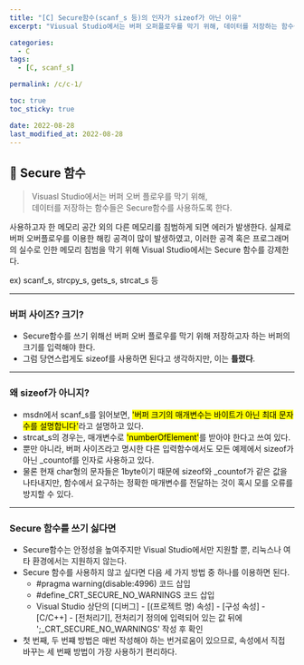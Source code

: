 ```yaml
---
title: "[C] Secure함수(scanf_s 등)의 인자가 sizeof가 아닌 이유"
excerpt: "Viusual Studio에서는 버퍼 오퍼플로우를 막기 위해, 데이터를 저장하는 함수들은 Secure함수를 사용하도록 한다"

categories:
  - C
tags:
  - [C, scanf_s]

permalink: /c/c-1/

toc: true
toc_sticky: true

date: 2022-08-28
last_modified_at: 2022-08-28
---
```


## 🦥 Secure 함수

>Visuasl Studio에서는 버퍼 오버 플로우를 막기 위해, <br>
>데이터를 저장하는 함수들은 Secure함수를 사용하도록 한다.

사용하고자 한 메모리 공간 외의 다른 메모리를 침범하게 되면 에러가 발생한다. 실제로 버퍼 오버플로우를 이용한 해킹 공격이 많이 발생하였고, 이러한 공격 혹은 프로그래머의 실수로 인한 메모리 침범을 막기 위해 Visual Studio에서는 Secure 함수를 강제한다.

ex) scanf_s, strcpy_s, gets_s, strcat_s 등

---

### 버퍼 사이즈? 크기? 

- Secure함수를 쓰기 위해선 버퍼 오버 플로우를 막기 위해 저장하고자 하는 버퍼의 크기를 입력해야 한다.
- 그럼 당연스럽게도 sizeof를 사용하면 된다고 생각하지만, 이는 **틀렸다**.

---

### 왜 sizeof가 아니지?

- msdn에서 scanf_s를 읽어보면, <mark>'버퍼 크기의 매개변수는 바이트가 아닌 최대 문자수를 설명합니다'</mark>라고 설명하고 있다.
- strcat_s의 경우는, 매개변수로 <mark>'numberOfElement'</mark>를 받아야 한다고 쓰여 있다.
- 뿐만 아니라, 버퍼 사이즈라고 명시한 다른 입력함수에서도 모든 예제에서 sizeof가 아닌 _countof를 인자로 사용하고 있다.
- 물론 현재 char형의 문자들은 1byte이기 때문에 sizeof와 _countof가 같은 값을 나타내지만, 함수에서 요구하는 정확한 매개변수를 전달하는 것이 혹시 모를 오류를 방지할 수 있다.

---

### Secure 함수를 쓰기 싫다면

- Secure함수는 안정성을 높여주지만 Visual Studio에서만 지원할 뿐, 리눅스나 여타 환경에서는 지원하지 않는다.
- Secure 함수를 사용하지 않고 싶다면 다음 세 가지 방법 중 하나를 이용하면 된다.
  - #pragma warning(disable:4996) 코드 삽입
  - #define_CRT_SECURE_NO_WARNINGS 코드 삽입
  - Visual Studio 상단의 [디버그] - [(프로젝트 명) 속성] - [구성 속성] - [C/C++] - [전처리기], 전처리기 정의에 입력되어 있는 값 뒤에 ';_CRT_SECURE_NO_WARNINGS' 작성 후 확인
- 첫 번째, 두 번쨰 방법은 매번 작성해야 하는 번거로움이 있으므로, 속성에서 직접 바꾸는 세 번째 방법이 가장 사용하기 편리하다.